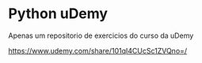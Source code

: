 # Python uDemy

Apenas um repositorio de exercicios do curso da uDemy 

https://www.udemy.com/share/101qI4CUcSc1ZVQno=/
